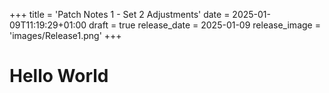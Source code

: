 +++
title = 'Patch Notes 1 - Set 2 Adjustments'
date = 2025-01-09T11:19:29+01:00
draft = true
release_date = 2025-01-09
release_image = 'images/Release1.png'
+++

# Hello World
